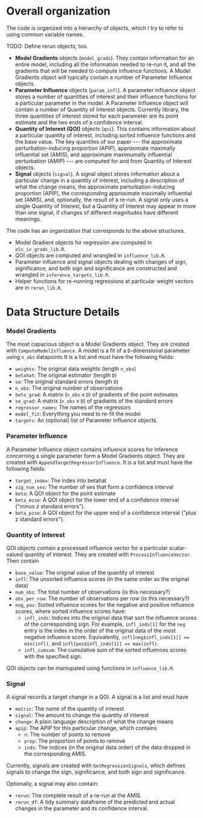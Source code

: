 
# Overall organization

The code is organized into a hierarchy of objects, which I try to refer
to using common variable names.

TODO: Define rerun objects, too.


- **Model Gradients** objects (`model_grads`).  They contain information for an
entire model, including all the information needed to re-run it, and all the
gradients that will be needed to compute influence functions.
A Model Gradients object will typically
contain a number of Parameter Influence objects.
- **Parameter Influence**  objects (`param_infl`).  A parameter influence object
stores a number of quantities of interest and their influence functions for
a particular parameter in the model.
A Parameter Influence object will contain a number of
Quantity of Interest objects.  Currently library, the three
quantities of interest stored for each parameter are its point estimate
and the two ends of a confidence interval.
- **Quantity of Interest (QOI)** objects (`qoi`).  This contains
information about a
particular quantity of interest, including sorted influence functions and
the base value.  The key quantites of our paper --- the approximate
perturbation-inducing proportion (APIP), approximate maximally influential
set (AMIS), and approximate maximumally influential perturbation (AMIP) ---
are computed for and from Quantity of Interest objects.
- **Signal** objects (`signal`).  A signal object stores information about a
particular change in a quantity of interest, including a description of
what the change means, the approximate
perturbation-inducing proportion (APIP), the corresponding approximate maximally
influential set (AMIS), and, optionally, the result of a re-run.  A signal
only uses a single Quantity of Interest, but a Quantity of Interest may
appear in more than one signal, if changes of different magnitudes have
different meanings.

The code has an organization that corresponds to the above structures.

- Model Gradient objects for regression are computed in `ols_iv_grads_lib.R`.
- QOI objects are computed and wrangled in `influence_lib.R`.
- Parameter influence and signal objects dealing with changes of sign,
significance, and both sign and significance are constructed and wrangled in
`inference_targets_lib.R`.
- Helper functions for re-running regressions at particular weight vectors
are in `rerun_lib.R`.

# Data Structure Details

### Model Gradients

The most capacious object is a Model Gradients object.  They are
created with `ComputeModelInfluence`.  A model is a fit
of a `D`-dimensional parameter using `n_obs` datapoints  It is a list and must
have the following fields:
- `weights`:    The original data weights (length `n_obs`)
- `betahat`:   The original estimator (length `D`)
- `se`:      The original standard errors (length `D`)
- `n_obs`:      The original number of observations
- `beta_grad`:  A matrix (`n_obs` x `D`) of gradients of the point estimates
- `se_grad`:    A matrix (`n_obs` x `D`) of gradients of the standard errors
- `regressor_names`:    The names of the regressors
- `model_fit`:          Everything you need to re-fit the model
- `targets`:  An (optional) list of Parameter Influence objects.

### Parameter Influence

A Parameter Influence object contains influence scores for inference concerning
a single parameter form a Model Gradients object.  They are
created with `AppendTargetRegressorInfluence`.
It is a list and must have the following fields:
- `target_index`:   The index into betahat
- `sig_num_ses`:    The number of ses that form a confidence interval
- `beta`:  A QOI object for the point estimate
- `beta_mzse`:  A QOI object for the lower end of a confidence
interval ("minus z standard errors").
- `beta_pzse`:  A QOI object for the upper end of a confidence
interval ("plus z standard errors").

### Quantity of Interest

QOI objects contain a processed influence vector for a particular scalar-valued
quantity of interest.
They are created with `ProcessInfluenceVector`.  Then contain
- `base_value`:     The original value of the quantity of interest
- `infl`: The unsorted influence scores (in the same order as the original data)
- `num_obs`:        The total number of observations (is this necessary?)
- `obs_per_row`:    The number of observations per row (is this necessary?)
- `neg`, `pos`:       Sorted influence scores for the negative and positive
influence scores, where sorted influence scores have:
  - `infl_inds`:      Indices into the original data that sort the influence
scores of the corresponding sign.  For example, `infl_inds[1]`
for the `neg` entry is the index in the order of the original
data of the most negative influence score.  Equivalently,
`infl[neg$infl_inds[1]] == min(infl)`, and
`infl[pos$infl_inds[1]] == max(infl)`.
  - `infl_cumsum`:    The cumulative sum of the sorted influences scores with
the specified sign.

QOI objects can be maniupated using functions in `influence_lib.R`.

### Signal

A signal records a target change in a QOI.  A signal is a list and must have
- `metric`:         The name of the quantity of interest
- `signal`:         The amount to change the quantity of interest
- `change`:    A plain language description of what the change means
- `apip`:           The APIP for this particular change, which contains
    - `n`: The number of points to remove
    - `prop`: The proportion of points to remove
    - `inds`: The indices (in the original data order) of the data dropped in the corresponding AMIS.

Currently, signals are created with `GetRegressionSignals`, which defines signals
to change the sign, significance, and both sign and significance.

Optionally, a signal may also contain:
- `rerun`: The complete result of a re-run at the AMIS.
- `rerun_df`: A tidy summary dataframe of the predicted and actual changes
in the parameter and its confidence interval.
